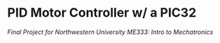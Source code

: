 # PID Motor Controller w/ a PIC32  
*Final Project for Northwestern University ME333: Intro to Mechatronics*
